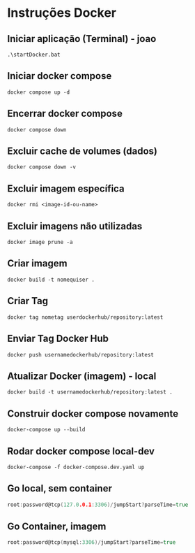 # Instruções Docker

## Iniciar aplicação (Terminal) - joao

```shell
.\startDocker.bat
```

## Iniciar docker compose

```shell
docker compose up -d
```

## Encerrar docker compose

```shell
docker compose down
```

## Excluir cache de volumes (dados)
 
```shell
docker compose down -v
```

## Excluir imagem específica
 
```shell
docker rmi <image-id-ou-name>
```

## Excluir imagens não utilizadas
 
```shell
docker image prune -a
```

## Criar imagem
 
```shell
docker build -t nomequiser .
```

## Criar Tag
 
```shell
docker tag nometag userdockerhub/repository:latest
```

## Enviar Tag Docker Hub
 
```shell
docker push usernamedockerhub/repository:latest
```

## Atualizar Docker (imagem) - local
 
```shell
docker build -t usernamedockerhub/repository:latest .
```

## Construir docker compose novamente
 
```shell
docker-compose up --build
```

## Rodar docker compose local-dev
 
```shell
docker-compose -f docker-compose.dev.yaml up
```

## Go local, sem container
 
```go
root:password@tcp(127.0.0.1:3306)/jumpStart?parseTime=true
```

## Go Container, imagem
 
```go
root:password@tcp(mysql:3306)/jumpStart?parseTime=true
```
